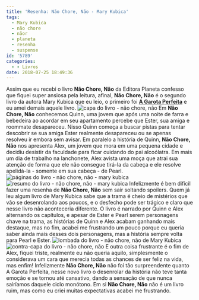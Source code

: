 ```yaml
---
title: 'Resenha: Não Chore, Não - Mary Kubica'
tags:
  - Mary Kubica
  - não chore
  - nãor
  - planeta
  - resenha
  - suspense
id: '5789'
categories:
  - - Livros
date: 2018-07-25 18:49:36
---
```


Assim que eu recebi o livro **Não Chore, Não** da Editora Planeta confesso que fiquei super ansiosa pela leitura, afinal, **Não Chore, Não** é o segundo livro da autora Mary Kubica que eu leio, o primeiro foi **[A Garota Perfeita](http://natalia.blog.br/resenha-a-garota-perfeita/)** e eu amei demais aquele livro. ![capa do livro - não chore, não](http://natalia.blog.br/wp-content/uploads/2018/07/capa-livro-não-chore-não.jpg "capa do livro - não chore, não") Em **Não Chore, Não** conhecemos Quinn, uma jovem que após uma noite de farra e bebedeira ao acordar em seu apartamento percebe que Ester, sua amiga e roommate desapareceu. Nisso Quinn começa a buscar pistas para tentar descobrir se sua amiga Ester realmente desapareceu ou se apenas resolveu ir embora sem avisar. Em paralelo a história de Quinn, **Não Chore, Não** nos apresenta Alex, um jovem que mora em uma pequena cidade e decidiu desistir da faculdade para ficar cuidando do pai alcoólatra. Em mais um dia de trabalho na lanchonete, Alex avista uma moça que atrai sua atenção de forma que ele não consegue tirá-la da cabeça e ele resolve apelidá-la - somente em sua cabeça - de Pearl. ![páginas do livro - não chore, não - mary kubica](http://natalia.blog.br/wp-content/uploads/2018/07/páginas-livro-não-chore-não.jpg "páginas do livro - não chore, não - mary kubica") ![resumo do livro - não chore, não - mary kubica](http://natalia.blog.br/wp-content/uploads/2018/07/resumo-livro-não-chore-não.jpg "resumo do livro - não chore, não - mary kubica") Infelizmente é bem difícil fazer uma resenha de **Não Chore, Não** sem sair soltando spoilers. Quem já leu algum livro de Mary Kubica sabe que a trama é cheio de mistérios que vão se desenrolando aos poucos, e o desfecho pode ser trágico e claro que nesse livro não aconteceria diferente. O livro é narrado por Quinn e Alex alternando os capítulos, e apesar de Ester e Pearl serem personagens chave na trama, as histórias de Quinn e Alex acabam ganhando mais destaque, mas no fim, acabei me frustrando um pouco porque eu queria saber ainda mais desses dois personagens, mas a história sempre volta para Pearl e Ester. ![lombada do livro - não chore, não de Mary Kubica](http://natalia.blog.br/wp-content/uploads/2018/07/lombada-do-livro-não-chore-não.jpg "lombada do livro - não chore, não de Mary Kubica") ![contra-capa do livro - não chore, não](http://natalia.blog.br/wp-content/uploads/2018/07/contra-capa-livro-não-chore-não.jpg "contra-capa do livro - não chore, não") E outra coisa frustrante é o fim de Alex, fiquei triste, realmente eu não queria aquilo, simplesmente o considerava um cara que merecia todas as chances de ser feliz na vida, mas enfim! Infelizmente **Não Chore, Não** não foi tão surpreendente quanto A Garota Perfeita, nesse novo livro o desenrolar da história não teve tanta emoção e se tornou até cansativo, dando a sensação de que nunca sairíamos daquele ciclo monótono. Em si **Não Chore, Não** não é um livro ruim, mas como eu criei muitas expectativas acabei me frustrando.
